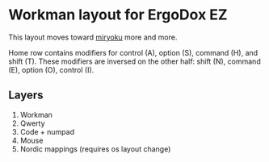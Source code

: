 # Workman layout for ErgoDox EZ

This layout moves toward [miryoku](https://github.com/manna-harbour/miryoku) more and more.

Home row contains modifiers for control (A), option (S), command (H), and shift (T). 
These modifiers are inversed on the other half: shift (N), command (E), option (O), control (I).


## Layers

1. Workman
2. Qwerty
3. Code + numpad
4. Mouse
5. Nordic mappings (requires os layout change)
